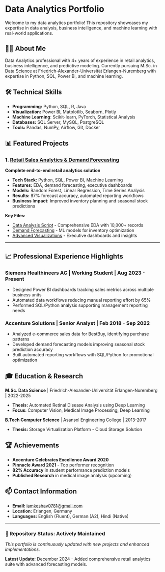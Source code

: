 # Data Analytics Portfolio

Welcome to my data analytics portfolio! This repository showcases my expertise in data analysis, business intelligence, and machine learning with real-world applications.

## 👨‍💻 About Me
Data Analytics professional with 4+ years of experience in retail analytics, business intelligence, and predictive modeling. Currently pursuing M.Sc. in Data Science at Friedrich-Alexander-Universität Erlangen-Nuremberg with expertise in Python, SQL, Power BI, and machine learning.

## 🛠️ Technical Skills
- **Programming:** Python, SQL, R, Java
- **Visualization:** Power BI, Matplotlib, Seaborn, Plotly
- **Machine Learning:** Scikit-learn, PyTorch, Statistical Analysis
- **Databases:** SQL Server, MySQL, PostgreSQL
- **Tools:** Pandas, NumPy, Airflow, Git, Docker

## 📊 Featured Projects

### 1. [Retail Sales Analytics & Demand Forecasting](01-retail-sales-analytics/)
**Complete end-to-end retail analytics solution**
- **Tech Stack:** Python, SQL, Power BI, Machine Learning
- **Features:** EDA, demand forecasting, executive dashboards
- **Models:** Random Forest, Linear Regression, Time Series Analysis
- **Results:** 87% forecast accuracy, automated reporting workflows
- **Business Impact:** Improved inventory planning and seasonal stock predictions

**Key Files:**
- [Data Analysis Script](01-retail-sales-analytics/data_analysis.py) - Comprehensive EDA with 10,000+ records
- [Demand Forecasting](01-retail-sales-analytics/demand_forecasting.py) - ML models for inventory optimization
- [Advanced Visualizations](01-retail-sales-analytics/data_visualization.py) - Executive dashboards and insights

---

## 📈 Professional Experience Highlights

### **Siemens Healthineers AG** | Working Student | Aug 2023 - Present
- Designed Power BI dashboards tracking sales metrics across multiple business units
- Automated data workflows reducing manual reporting effort by 65%
- Performed SQL/Python analysis supporting management reporting needs

### **Accenture Solutions** | Senior Analyst | Feb 2018 - Sep 2022
- Analyzed e-commerce sales data for BestBuy, identifying purchase patterns
- Developed demand forecasting models improving seasonal stock prediction accuracy
- Built automated reporting workflows with SQL/Python for promotional optimization

## 🎓 Education & Research

**M.Sc. Data Science** | Friedrich-Alexander-Universität Erlangen-Nuremberg | 2022-2025
- **Thesis:** Automated Retinal Disease Analysis using Deep Learning
- **Focus:** Computer Vision, Medical Image Processing, Deep Learning

**B.Tech Computer Science** | Asansol Engineering College | 2013-2017
- **Thesis:** Storage Virtualization Platform - Cloud Storage Solution

## 🏆 Achievements
- **Accenture Celebrates Excellence Award 2020**
- **Pinnacle Award 2021** - Top performer recognition
- **82% Accuracy** in student performance prediction models
- **Published Research** in medical image analysis (upcoming)

## 📫 Contact Information
- **Email:** iamkeshav0781@gmail.com
- **Location:** Erlangen, Germany
- **Languages:** English (Fluent), German (A2), Hindi (Native)

---

### 🚀 Repository Status: **Actively Maintained**
*This portfolio is continuously updated with new projects and enhanced implementations.*

**Latest Update:** December 2024 - Added comprehensive retail analytics suite with advanced forecasting models.

